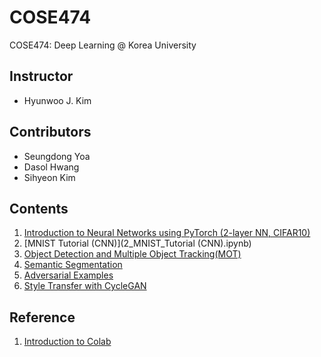 # COSE474
COSE474: Deep Learning @ Korea University

## Instructor
* Hyunwoo J. Kim

## Contributors
* Seungdong Yoa
* Dasol Hwang
* Sihyeon Kim

## Contents
1. [Introduction to Neural Networks using PyTorch (2-layer NN, CIFAR10)](0_Introduction_to_Neural_Networks_using_PyTorch.ipynb)
2. [MNIST Tutorial (CNN)](2_MNIST_Tutorial (CNN).ipynb)
3. [Object Detection and Multiple Object Tracking(MOT)](MOT_tutorial.ipynb)
4. [Semantic Segmentation](semantic_segmentation_tutorial.ipynb)
5. [Adversarial Examples](adversarial_tutorial.ipynb)
6. [Style Transfer with CycleGAN](cycleGAN_style_transfer.ipynb)

## Reference
1. [Introduction to Colab](https://youtu.be/inN8seMm7UI)
